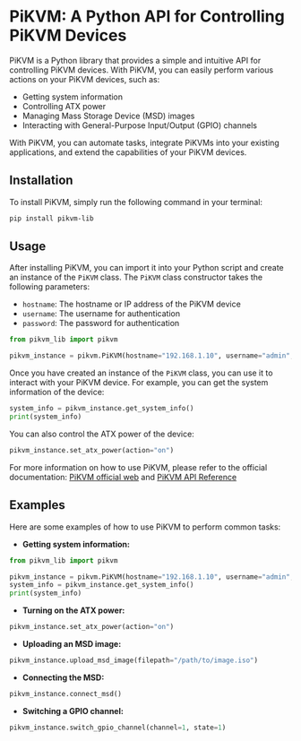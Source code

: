 # PiKVM: A Python API for Controlling PiKVM Devices

PiKVM is a Python library that provides a simple and intuitive API for controlling PiKVM devices. 
With PiKVM, you can easily perform various actions on your PiKVM devices, such as:

* Getting system information
* Controlling ATX power
* Managing Mass Storage Device (MSD) images
* Interacting with General-Purpose Input/Output (GPIO) channels


With PiKVM, you can automate tasks, integrate PiKVMs into your existing applications, 
and extend the capabilities of your PiKVM devices.

## Installation

To install PiKVM, simply run the following command in your terminal:

```bash
pip install pikvm-lib
```

## Usage

After installing PiKVM, you can import it into your Python script and create an instance of the `PiKVM` class. The `PiKVM` class constructor takes the following parameters:

* `hostname`: The hostname or IP address of the PiKVM device
* `username`: The username for authentication
* `password`: The password for authentication

```python
from pikvm_lib import pikvm

pikvm_instance = pikvm.PiKVM(hostname="192.168.1.10", username="admin", password="password")
```

Once you have created an instance of the `PiKVM` class, you can use it to interact with your PiKVM device. 
For example, you can get the system information of the device:

```python
system_info = pikvm_instance.get_system_info()
print(system_info)
```

You can also control the ATX power of the device:

```python
pikvm_instance.set_atx_power(action="on")
```

For more information on how to use PiKVM, 
please refer to the official documentation: [PiKVM official web](https://docs.pikvm.org/) and [PiKVM API Reference](https://docs.pikvm.org/api/)

## Examples

Here are some examples of how to use PiKVM to perform common tasks:

* **Getting system information:**

```python
from pikvm_lib import pikvm

pikvm_instance = pikvm.PiKVM(hostname="192.168.1.10", username="admin", password="password")
system_info = pikvm_instance.get_system_info()
print(system_info)
```

* **Turning on the ATX power:**

```python
pikvm_instance.set_atx_power(action="on")
```

* **Uploading an MSD image:**

```python
pikvm_instance.upload_msd_image(filepath="/path/to/image.iso")
```

* **Connecting the MSD:**

```python
pikvm_instance.connect_msd()
```

* **Switching a GPIO channel:**

```python
pikvm_instance.switch_gpio_channel(channel=1, state=1)
```
